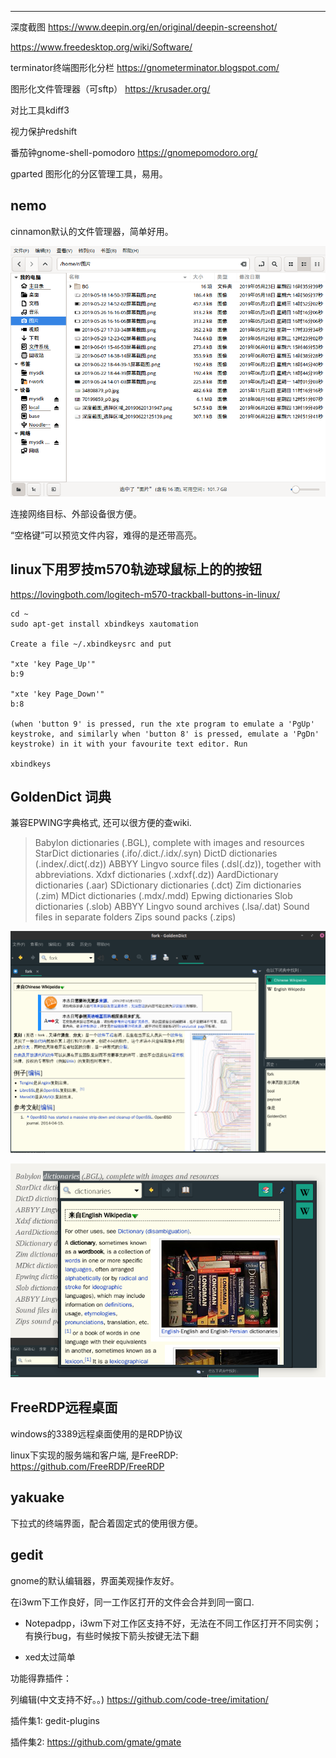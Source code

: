 

---

深度截图
https://www.deepin.org/en/original/deepin-screenshot/

https://www.freedesktop.org/wiki/Software/

terminator终端图形化分栏
https://gnometerminator.blogspot.com/

图形化文件管理器（可sftp）
https://krusader.org/

对比工具kdiff3

视力保护redshift

番茄钟gnome-shell-pomodoro   https://gnomepomodoro.org/

gparted 图形化的分区管理工具，易用。



## nemo

cinnamon默认的文件管理器，简单好用。

![1561890035028](_assets/图形桌面相关工具/1561890035028.png)

连接网络目标、外部设备很方便。

“空格键”可以预览文件内容，难得的是还带高亮。

## linux下用罗技m570轨迹球鼠标上的的按钮

https://lovingboth.com/logitech-m570-trackball-buttons-in-linux/

```
cd ~
sudo apt-get install xbindkeys xautomation

Create a file ~/.xbindkeysrc and put

"xte 'key Page_Up'"
b:9

"xte 'key Page_Down'"
b:8

(when 'button 9' is pressed, run the xte program to emulate a 'PgUp' keystroke, and similarly when 'button 8' is pressed, emulate a 'PgDn' keystroke) in it with your favourite text editor. Run

xbindkeys
```

## GoldenDict 词典

兼容EPWING字典格式, 还可以很方便的查wiki.

> Babylon dictionaries (.BGL), complete with images and resources
> StarDict dictionaries (.ifo/.dict./.idx/.syn)
> DictD dictionaries (.index/.dict(.dz))
> ABBYY Lingvo source files (.dsl(.dz)), together with abbreviations.
> Xdxf dictionaries (.xdxf(.dz))
> AardDictionary dictionaries (.aar)
> SDictionary dictionaries (.dct)
> Zim dictionaries (.zim)
> MDict dictionaries (.mdx/.mdd)
> Epwing dictionaries
> Slob dictionaries (.slob)
> ABBYY Lingvo sound archives (.lsa/.dat)
> Sound files in separate folders
> Zips sound packs (.zips) 

![1559889422233](_assets/图形桌面相关工具/1559889422233.png)

![1559889532569](_assets/图形桌面相关工具/1559889532569.png)



##  FreeRDP远程桌面

windows的3389远程桌面使用的是RDP协议

linux下实现的服务端和客户端, 是FreeRDP: <https://github.com/FreeRDP/FreeRDP>



## yakuake

下拉式的终端界面，配合着固定式的使用很方便。



## gedit

gnome的默认编辑器，界面美观操作友好。

在i3wm下工作良好，同一工作区打开的文件会合并到同一窗口.

* Notepadpp，i3wm下对工作区支持不好，无法在不同工作区打开不同实例；有换行bug，有些时候按下箭头按键无法下翻

* xed太过简单

功能得靠插件：

列编辑(中文支持不好。。) https://github.com/code-tree/imitation/

插件集1: gedit-plugins

插件集2: https://github.com/gmate/gmate

